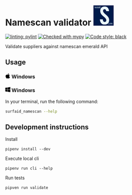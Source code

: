 # Namescan validator ![./resources/nmbrs_hibob.png](./resources/surfaid_namescan_64x64.png)

[![linting: pylint](https://img.shields.io/badge/linting-pylint-yellowgreen)](https://github.com/PyCQA/pylint)
[![Checked with mypy](http://www.mypy-lang.org/static/mypy_badge.svg)](http://mypy-lang.org/)
[![Code style: black](https://img.shields.io/badge/code%20style-black-000000.svg)](https://github.com/psf/black)

Validate suppliers against namescan emerald API 

## Usage

### <svg aria-label="macOS" class="octicon mr-2 color-fg-muted flex-shrink-0" width="16" height="16" viewBox="0 0 21 24" xmlns="http://www.w3.org/2000/svg"><path d="M19.971 18.7035C19.6173 19.5192 19.1811 20.2965 18.669 21.0233C17.9842 21.9908 17.424 22.6605 16.9912 23.0317C16.3215 23.6422 15.6037 23.955 14.8357 23.973C14.2845 23.973 13.6192 23.817 12.8452 23.502C12.0675 23.187 11.355 23.0317 10.7017 23.0317C10.017 23.0317 9.28275 23.1878 8.49675 23.502C7.71 23.817 7.07625 23.982 6.59175 23.9977C5.85525 24.0292 5.12175 23.7075 4.38675 23.0317C3.9195 22.6275 3.33525 21.9345 2.63175 20.952C1.88025 19.9035 1.2615 18.687 0.777 17.301C0.2595 15.8025 0 14.3535 0 12.9487C0 11.34 0.351 9.95325 1.05375 8.79C1.5864 7.87554 2.34651 7.11439 3.26025 6.5805C4.16398 6.04596 5.19234 5.75835 6.24225 5.7465C6.828 5.7465 7.59525 5.92575 8.5485 6.27825C9.4995 6.63225 10.1107 6.81075 10.3785 6.81075C10.5787 6.81075 11.2575 6.60075 12.4072 6.183C13.4947 5.79525 14.4127 5.6355 15.1635 5.697C17.2005 5.8605 18.7312 6.6555 19.7497 8.0895C17.9272 9.1845 17.0257 10.716 17.0437 12.6818C17.0602 14.214 17.6212 15.4875 18.7222 16.4993C19.2104 16.9619 19.779 17.3315 20.4 17.5897C20.2635 17.9775 20.1217 18.348 19.971 18.7035V18.7035ZM15.2985 0.4815C15.2985 1.6815 14.856 2.80275 13.9732 3.84C12.909 5.07225 11.622 5.78475 10.2262 5.67225C10.2073 5.52124 10.1978 5.36919 10.1977 5.217C10.1977 4.065 10.7047 2.832 11.6025 1.82325C12.051 1.3125 12.6225 0.88875 13.314 0.54975C14.0047 0.216 14.658 0.03 15.2722 0C15.2902 0.16125 15.2977 0.3225 15.2977 0.4815H15.2985Z"></path></svg> Windows

### <svg aria-label="Windows" class="octicon mr-2 color-fg-muted flex-shrink-0" width="16" height="16" viewBox="0 0 32 32" xmlns="http://www.w3.org/2000/svg"> <g clip-path="url(#clip0)"><path d="M0.001 4.53L13.08 2.756L13.085 15.331L0.015 15.406L0 4.53H0.001ZM13.072 16.78L13.082 29.366L0.012 27.574L0.01 16.695L13.071 16.779L13.072 16.78ZM14.658 2.523L31.998 0V15.17L14.658 15.308V2.523ZM32 16.898L31.997 32L14.657 29.56L14.633 16.87L32.001 16.898H32Z"></path></g><defs><clipPath id="clip0"><rect width="32" height="32" fill="white"></rect></clipPath></defs></svg> Windows 

In your terminal, run the following command:
```bash
surfaid_namescan --help
```

## Development instructions
Install
```shell
pipenv install --dev
```
Execute local cli
```shell
pipenv run cli --help
```
Run tests
```shell
pipven run validate
```